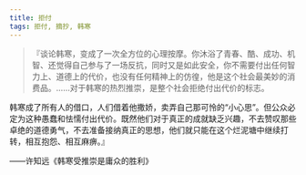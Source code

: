 ```yaml
---
title: 拒付
tags: 拒付, 摘抄, 韩寒
---
```



> 『谈论韩寒，变成了一次全方位的心理按摩。你沐浴了青春、酷、成功、机智、还觉得自己参与了一场反抗，同时又是如此安全，你不需要付出任何智力上、道德上的代价，也没有任何精神上的仿徨，他是这个社会最美妙的消费品。……对于韩寒的热烈推崇，是整个社会拒绝付出代价的标志。

韩寒成了所有人的借口，人们借着他撒娇，卖弄自己那可怜的“小心思”。但公众必定为这种愚蠢和怯懦付出代价。既然他们对于真正的成就缺乏兴趣，不去赞叹那些卓绝的道德勇气，不去准备接纳真正的思想，他们就只能在这个烂泥塘中继续打转，相互抱怨、相互麻痹。』

——许知远《韩寒受推崇是庸众的胜利》

